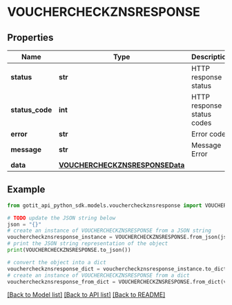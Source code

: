 # VOUCHERCHECKZNSRESPONSE


## Properties

Name | Type | Description | Notes
------------ | ------------- | ------------- | -------------
**status** | **str** | HTTP response status | [optional] 
**status_code** | **int** | HTTP response status codes | [optional] 
**error** | **str** | Error code | [optional] 
**message** | **str** | Message Error | [optional] 
**data** | [**VOUCHERCHECKZNSRESPONSEData**](VOUCHERCHECKZNSRESPONSEData.md) |  | [optional] 

## Example

```python
from gotit_api_python_sdk.models.vouchercheckznsresponse import VOUCHERCHECKZNSRESPONSE

# TODO update the JSON string below
json = "{}"
# create an instance of VOUCHERCHECKZNSRESPONSE from a JSON string
vouchercheckznsresponse_instance = VOUCHERCHECKZNSRESPONSE.from_json(json)
# print the JSON string representation of the object
print(VOUCHERCHECKZNSRESPONSE.to_json())

# convert the object into a dict
vouchercheckznsresponse_dict = vouchercheckznsresponse_instance.to_dict()
# create an instance of VOUCHERCHECKZNSRESPONSE from a dict
vouchercheckznsresponse_from_dict = VOUCHERCHECKZNSRESPONSE.from_dict(vouchercheckznsresponse_dict)
```
[[Back to Model list]](../README.md#documentation-for-models) [[Back to API list]](../README.md#documentation-for-api-endpoints) [[Back to README]](../README.md)


